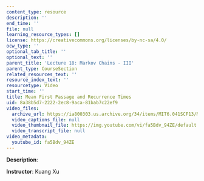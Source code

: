 ```yaml
---
content_type: resource
description: ''
end_time: ''
file: null
learning_resource_types: []
license: https://creativecommons.org/licenses/by-nc-sa/4.0/
ocw_type: ''
optional_tab_title: ''
optional_text: ''
parent_title: 'Lecture 18: Markov Chains - III'
parent_type: CourseSection
related_resources_text: ''
resource_index_text: ''
resourcetype: Video
start_time: ''
title: Mean First Passage and Recurrence Times
uid: 8a38b5d7-2222-2ec8-9aca-81bab7c22ef9
video_files:
  archive_url: https://ia800303.us.archive.org/34/items/MIT6.041SCF13/MIT6_041SCF13_No_41_Ch7_MeanFirstpassagerecurranceTimes_300k.mp4
  video_captions_file: null
  video_thumbnail_file: https://img.youtube.com/vi/fa5Bdv_94ZE/default.jpg
  video_transcript_file: null
video_metadata:
  youtube_id: fa5Bdv_94ZE
---
```


**Description**:

**Instructor**: Kuang Xu

